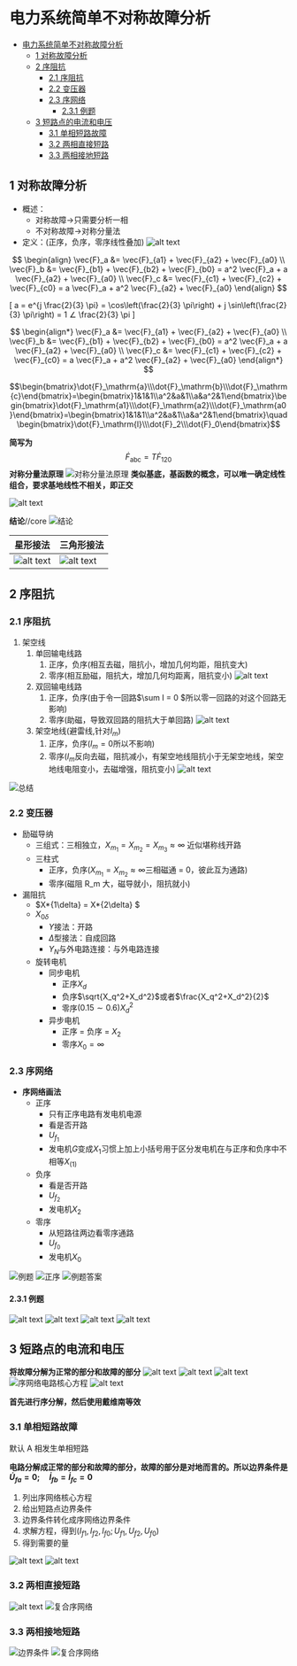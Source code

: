 # 电力系统简单不对称故障分析

- [电力系统简单不对称故障分析](#电力系统简单不对称故障分析)
  - [1 对称故障分析](#1-对称故障分析)
  - [2 序阻抗](#2-序阻抗)
    - [2.1 序阻抗](#21-序阻抗)
    - [2.2 变压器](#22-变压器)
    - [2.3 序网络](#23-序网络)
      - [2.3.1 例题](#231-例题)
  - [3 短路点的电流和电压](#3-短路点的电流和电压)
    - [3.1 单相短路故障](#31-单相短路故障)
    - [3.2 两相直接短路](#32-两相直接短路)
    - [3.3 两相接地短路](#33-两相接地短路)

## 1 对称故障分析

- 概述：
  - 对称故障->只需要分析一相
  - 不对称故障->对称分量法
- 定义：(正序，负序，零序线性叠加)
  ![alt text](image-1.png)

$$
\begin{align}
\vec{F}_a &= \vec{F}_{a1} + \vec{F}_{a2} + \vec{F}_{a0} \\
\vec{F}_b &= \vec{F}_{b1} + \vec{F}_{b2} + \vec{F}_{b0} = a^2 \vec{F}_a + a \vec{F}_{a2} + \vec{F}_{a0} \\
\vec{F}_c &= \vec{F}_{c1} + \vec{F}_{c2} + \vec{F}_{c0} = a \vec{F}_a + a^2 \vec{F}_{a2} + \vec{F}_{a0}
\end{align}
$$

\[
a = e^{j \frac{2}{3} \pi} = \cos\left(\frac{2}{3} \pi\right) + j \sin\left(\frac{2}{3} \pi\right) = 1 ∠ \frac{2}{3} \pi
\]

$$
\begin{align*}
\vec{F}_a &= \vec{F}_{a1} + \vec{F}_{a2} + \vec{F}_{a0} \\
\vec{F}_b &= \vec{F}_{b1} + \vec{F}_{b2} + \vec{F}_{b0} = a^2 \vec{F}_a + a \vec{F}_{a2} + \vec{F}_{a0} \\
\vec{F}_c &= \vec{F}_{c1} + \vec{F}_{c2} + \vec{F}_{c0} = a \vec{F}_a + a^2 \vec{F}_{a2} + \vec{F}_{a0}
\end{align*}
$$

$$\begin{bmatrix}\dot{F}_\mathrm{a}\\\dot{F}_\mathrm{b}\\\dot{F}_\mathrm{c}\end{bmatrix}=\begin{bmatrix}1&1&1\\a^2&a&1\\a&a^2&1\end{bmatrix}\begin{bmatrix}\dot{F}_\mathrm{a1}\\\dot{F}_\mathrm{a2}\\\dot{F}_\mathrm{a0}\end{bmatrix}=\begin{bmatrix}1&1&1\\a^2&a&1\\a&a^2&1\end{bmatrix}\quad\begin{bmatrix}\dot{F}_\mathrm{l}\\\dot{F}_2\\\dot{F}_0\end{bmatrix}$$

**简写为**
$$\dot{F}_{\mathrm{abc}}=T\dot{F}_{120}$$
**对称分量法原理**
![对称分量法原理](image-5.png)
**类似基底，基函数的概念，可以唯一确定线性组合，要求基地线性不相关，即正交**

![alt text](image-2.png)

**结论**//core
![结论](image-4.png)

| 星形接法                 | 三角形接法               |
| ------------------------ | ------------------------ |
| ![alt text](image-3.png) | ![alt text](image-6.png) |

## 2 序阻抗

### 2.1 序阻抗

1.  架空线
    1. 单回输电线路
       1. 正序，负序(相互去磁，阻抗小，增加几何均距，阻抗变大)
       2. 零序(相互励磁，阻抗大，增加几何均距离，阻抗变小)
          ![alt text](image-9.png)
    2. 双回输电线路
       1. 正序，负序(由于令一回路$\sum I = 0 $所以零一回路的对这个回路无影响)
       2. 零序(助磁，导致双回路的阻抗大于单回路)
          ![alt text](image-10.png)
    3. 架空地线(避雷线,针对$I_m$)
       1. 正序，负序($I_m = 0$所以不影响)
       2. 零序($I_m$反向去磁，阻抗减小，有架空地线阻抗小于无架空地线，架空地线电阻变小，去磁增强，阻抗变小)
          ![alt text](image-8.png)

![总结](image-7.png)

### 2.2 变压器

- 励磁导纳
  - 三组式：三相独立，$X_{m_1}=X_{m_2}=X_{m_3}\approx\infty$ 近似堪称线开路
  - 三柱式
    - 正序，负序($X_{m_1} = X_{m_2} \approx \infty$三相磁通 = 0，彼此互为通路)
    - 零序(磁阻 R_m 大，磁导就小，阻抗就小)
- 漏阻抗
  - $X*{1\delta} = X*{2\delta} $
  - $X_{0\delta}$
    - $Y$接法：开路
    - $\Delta$型接法：自成回路
    - $Y_N$与外电路连接：与外电路连接
  - 旋转电机
    - 同步电机
      - 正序$X_d$
      - 负序$\sqrt{X_q^2+X_d^2}$或者$\frac{X_q^2+X_d^2}{2}$
      - 零序$(0.15 \sim0.6)X_d^2$
    - 异步电机
      - 正序 = 负序 = $X_2$
      - 零序$X_0 = \infty$

### 2.3 序网络

- **序网络画法**
  - 正序
    - 只有正序电路有发电机电源
    - 看是否开路
    - $U_{f_1}$
    - 发电机$G$变成$X_1$习惯上加上小括号用于区分发电机在与正序和负序中不相等$X_{(1)}$
  - 负序
    - 看是否开路
    - $U_{f_2}$
    - 发电机$X_2$
  - 零序
    - 从短路往两边看零序通路
    - $U_{f_0}$
    - 发电机$X_0$

![例题](image-11.png)
![正序](image-12.png)
![例题答案](IMG_20241126_092125.jpg)

#### 2.3.1 例题

![alt text](image-13.png)
![alt text](image-14.png)
![alt text](image-15.png)
![alt text](image-16.png)

## 3 短路点的电流和电压

**将故障分解为正常的部分和故障的部分**
![alt text](image-17.png)
![alt text](image-18.png)
![alt text](image-19.png)
![序网络电路核心方程](image-20.png)
![alt text](image-21.png)

**首先进行序分解，然后使用戴维南等效**

### 3.1 单相短路故障

默认 A 相发生单相短路

**电路分解成正常的部分和故障的部分，故障的部分是对地而言的。所以边界条件是$\dot{U}_{fa}=0;\quad\dot{I}_{fb}=\dot{I}_{fc}=0$**

1. 列出序网络核心方程
2. 给出短路点边界条件
3. 边界条件转化成序网络边界条件
4. 求解方程，得到($I_{f1},I_{f2},I_{f0};U_{f1},U_{f2},U_{f0}$)
5. 得到需要的量

![alt text](image-22.png)
![alt text](image-23.png)

### 3.2 两相直接短路

![alt text](image-24.png)
![复合序网络](image-25.png)

### 3.3 两相接地短路
![边界条件](image-26.png)
![复合序网络](image-27.png)